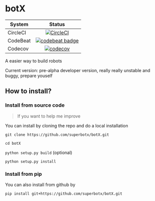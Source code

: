 # botX

| System | Status |
| ------------- |:-------------:|
| CircleCI | [![CircleCI](https://circleci.com/gh/superbotx/botX.svg?style=svg)](https://circleci.com/gh/superbotx/botX) |
| CodeBeat | [![codebeat badge](https://codebeat.co/badges/ec88afd6-002a-43e2-83f0-c5003c45eeb2)](https://codebeat.co/projects/github-com-superbotx-botx-master) |
| Codecov | [![codecov](https://codecov.io/gh/superbotx/botX/branch/master/graph/badge.svg)](https://codecov.io/gh/superbotx/botX) |

A easier way to build robots

Current version: pre-alpha developer version, really really unstable and buggy, prepare youself

## How to install?

### Install from source code

> If you want to help me improve

You can install by cloning the repo and do a local installation

`git clone https://github.com/superbotx/botX.git`

`cd botX`

`python setup.py build` (optional)

`python setup.py install`

### Install from pip

You can also install from github by

`pip install git+https://github.com/superbotx/botX.git`

